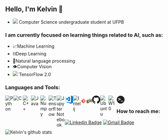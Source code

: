 ## Hello, I'm Kelvin 👋

- <img height="25" src="https://www.ufpb.br/acessoainformacao/contents/imagens/logo2_ufpb.png/@@images/image.png"> Computer Science undergraduate student at UFPB

### I am currently focused on learning things related to AI, such as:
- 📈Machine Learning
- ⛓Deep Learning
- 📃Natural language processing
- 👁️Computer Vision
- <img height="20" src="https://www.tensorflow.org/images/tf_logo_32px.png"> TensorFlow 2.0

### Languages and Tools:
<img align="left" alt="Python" width="26px" src="https://s3.dualstack.us-east-2.amazonaws.com/pythondotorg-assets/media/psf/trademarks-faq/python-logo.png"/>
<img align="left" alt="C" width="30px" src="https://cdn.iconscout.com/icon/free/png-512/c-programming-569564.png"/>
<img align="left" alt="C++" width="26px" src="https://upload.wikimedia.org/wikipedia/commons/thumb/1/18/ISO_C%2B%2B_Logo.svg/1200px-ISO_C%2B%2B_Logo.svg.png"/>
<img align="left" alt="Java" width="30px" src="https://qph.fs.quoracdn.net/main-qimg-48b7a3d8958565e7aa3ad4dbf2312770"/>
<img align="left" alt="Numpy" width="26px" src="https://cdn.worldvectorlogo.com/logos/numpy.svg"/>
<img align="left" alt="Tensorflow" width="26px" src="https://www.tensorflow.org/images/tf_logo_32px.png"/>
<img align="left" alt="Jupyter Notebook" width="26px" src="https://upload.wikimedia.org/wikipedia/commons/thumb/3/38/Jupyter_logo.svg/1200px-Jupyter_logo.svg.png"/>
<img align="left" alt="Visual Studio" width="26px" src="https://raw.githubusercontent.com/github/explore/80688e429a7d4ef2fca1e82350fe8e3517d3494d/topics/visual-studio-code/visual-studio-code.png" />
<img align="left" alt="Intelij" width="26px" src="https://resources.jetbrains.com/storage/products/intellij-idea/img/meta/intellij-idea_logo_300x300.png"/>
<img align="left" alt="Git" width="35px" src="https://raw.githubusercontent.com/github/explore/80688e429a7d4ef2fca1e82350fe8e3517d3494d/topics/git/git.png" />
<img align="left" alt="GitHub" width="26px" src="https://raw.githubusercontent.com/github/explore/78df643247d429f6cc873026c0622819ad797942/topics/github/github.png" />
<img align="left" alt="Ubuntu" width="26px" src="https://assets.ubuntu.com/v1/29985a98-ubuntu-logo32.png"/>
<img align="left" alt="W10" width="26px" src="https://seeklogo.com/images/W/windows-10-icon-logo-5BC5C69712-seeklogo.com.png"/>
<img align="left" alt="Shell" width="26px" src="https://raw.githubusercontent.com/github/explore/80688e429a7d4ef2fca1e82350fe8e3517d3494d/topics/terminal/terminal.png" /><br/>

### How to reach me:
[![Linkedin Badge](https://img.shields.io/badge/-Linkedin-blue?style=flat-square&logo=Linkedin&logoColor=white&link=https://www.linkedin.com/)](https://www.linkedin.com/) 
[![Gmail Badge](https://img.shields.io/badge/-Gmail-c14438?style=flat-square&logo=Gmail&logoColor=white&link=mailto:brenand.kelvin@gmail.com)](mailto:brenand.kelvin@gmail.com)

![Kelvin's github stats](https://github-readme-stats.vercel.app/api?username=KelvinBrenand&count_private=true&show_icons=true&theme=tokyonight)

